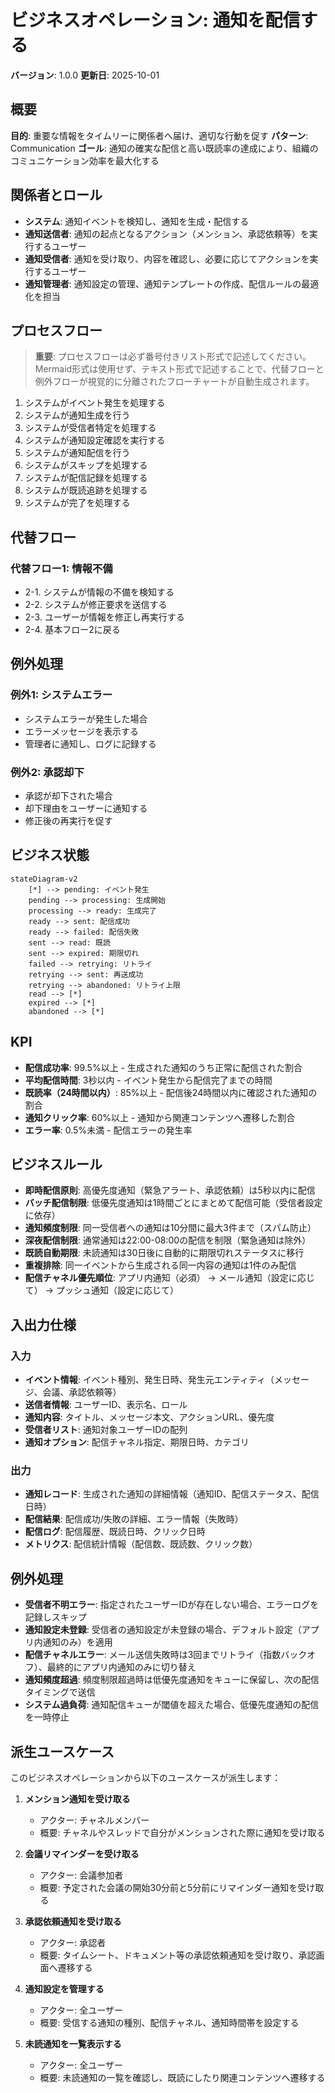 # ビジネスオペレーション: 通知を配信する

**バージョン**: 1.0.0
**更新日**: 2025-10-01

## 概要
**目的**: 重要な情報をタイムリーに関係者へ届け、適切な行動を促す
**パターン**: Communication
**ゴール**: 通知の確実な配信と高い既読率の達成により、組織のコミュニケーション効率を最大化する

## 関係者とロール
- **システム**: 通知イベントを検知し、通知を生成・配信する
- **通知送信者**: 通知の起点となるアクション（メンション、承認依頼等）を実行するユーザー
- **通知受信者**: 通知を受け取り、内容を確認し、必要に応じてアクションを実行するユーザー
- **通知管理者**: 通知設定の管理、通知テンプレートの作成、配信ルールの最適化を担当

## プロセスフロー

> **重要**: プロセスフローは必ず番号付きリスト形式で記述してください。
> Mermaid形式は使用せず、テキスト形式で記述することで、代替フローと例外フローが視覚的に分離されたフローチャートが自動生成されます。

1. システムがイベント発生を処理する
2. システムが通知生成を行う
3. システムが受信者特定を処理する
4. システムが通知設定確認を実行する
5. システムが通知配信を行う
6. システムがスキップを処理する
7. システムが配信記録を処理する
8. システムが既読追跡を処理する
9. システムが完了を処理する

## 代替フロー

### 代替フロー1: 情報不備
- 2-1. システムが情報の不備を検知する
- 2-2. システムが修正要求を送信する
- 2-3. ユーザーが情報を修正し再実行する
- 2-4. 基本フロー2に戻る

## 例外処理

### 例外1: システムエラー
- システムエラーが発生した場合
- エラーメッセージを表示する
- 管理者に通知し、ログに記録する

### 例外2: 承認却下
- 承認が却下された場合
- 却下理由をユーザーに通知する
- 修正後の再実行を促す

## ビジネス状態

```mermaid
stateDiagram-v2
    [*] --> pending: イベント発生
    pending --> processing: 生成開始
    processing --> ready: 生成完了
    ready --> sent: 配信成功
    ready --> failed: 配信失敗
    sent --> read: 既読
    sent --> expired: 期限切れ
    failed --> retrying: リトライ
    retrying --> sent: 再送成功
    retrying --> abandoned: リトライ上限
    read --> [*]
    expired --> [*]
    abandoned --> [*]
```

## KPI
- **配信成功率**: 99.5%以上 - 生成された通知のうち正常に配信された割合
- **平均配信時間**: 3秒以内 - イベント発生から配信完了までの時間
- **既読率（24時間以内）**: 85%以上 - 配信後24時間以内に確認された通知の割合
- **通知クリック率**: 60%以上 - 通知から関連コンテンツへ遷移した割合
- **エラー率**: 0.5%未満 - 配信エラーの発生率

## ビジネスルール
- **即時配信原則**: 高優先度通知（緊急アラート、承認依頼）は5秒以内に配信
- **バッチ配信制限**: 低優先度通知は1時間ごとにまとめて配信可能（受信者設定に依存）
- **通知頻度制限**: 同一受信者への通知は10分間に最大3件まで（スパム防止）
- **深夜配信制限**: 通常通知は22:00-08:00の配信を制限（緊急通知は除外）
- **既読自動期限**: 未読通知は30日後に自動的に期限切れステータスに移行
- **重複排除**: 同一イベントから生成される同一内容の通知は1件のみ配信
- **配信チャネル優先順位**: アプリ内通知（必須） → メール通知（設定に応じて） → プッシュ通知（設定に応じて）

## 入出力仕様

### 入力
- **イベント情報**: イベント種別、発生日時、発生元エンティティ（メッセージ、会議、承認依頼等）
- **送信者情報**: ユーザーID、表示名、ロール
- **通知内容**: タイトル、メッセージ本文、アクションURL、優先度
- **受信者リスト**: 通知対象ユーザーIDの配列
- **通知オプション**: 配信チャネル指定、期限日時、カテゴリ

### 出力
- **通知レコード**: 生成された通知の詳細情報（通知ID、配信ステータス、配信日時）
- **配信結果**: 配信成功/失敗の詳細、エラー情報（失敗時）
- **配信ログ**: 配信履歴、既読日時、クリック日時
- **メトリクス**: 配信統計情報（配信数、既読数、クリック数）

## 例外処理
- **受信者不明エラー**: 指定されたユーザーIDが存在しない場合、エラーログを記録しスキップ
- **通知設定未登録**: 受信者の通知設定が未登録の場合、デフォルト設定（アプリ内通知のみ）を適用
- **配信チャネルエラー**: メール送信失敗時は3回までリトライ（指数バックオフ）、最終的にアプリ内通知のみに切り替え
- **通知頻度超過**: 頻度制限超過時は低優先度通知をキューに保留し、次の配信タイミングで送信
- **システム過負荷**: 通知配信キューが閾値を超えた場合、低優先度通知の配信を一時停止

## 派生ユースケース
このビジネスオペレーションから以下のユースケースが派生します：

1. **メンション通知を受け取る**
   - アクター: チャネルメンバー
   - 概要: チャネルやスレッドで自分がメンションされた際に通知を受け取る

2. **会議リマインダーを受け取る**
   - アクター: 会議参加者
   - 概要: 予定された会議の開始30分前と5分前にリマインダー通知を受け取る

3. **承認依頼通知を受け取る**
   - アクター: 承認者
   - 概要: タイムシート、ドキュメント等の承認依頼通知を受け取り、承認画面へ遷移する

4. **通知設定を管理する**
   - アクター: 全ユーザー
   - 概要: 受信する通知の種別、配信チャネル、通知時間帯を設定する

5. **未読通知を一覧表示する**
   - アクター: 全ユーザー
   - 概要: 未読通知の一覧を確認し、既読にしたり関連コンテンツへ遷移する
